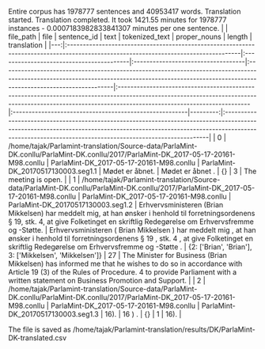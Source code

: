 Entire corpus has 1978777 sentences and 40953417 words.
Translation started.
Translation completed. It took 1421.55 minutes for 1978777 instances - 0.0007183982833841307 minutes per one sentence.
|    | file_path                                                                                                                           | file                                     | sentence_id                        | text                                                                                                                                                                                           | tokenized_text                                                                                                                                                                                       | proper_nouns                                           |   length | translation                                                                                                                                                                                                                          |
|---:|:------------------------------------------------------------------------------------------------------------------------------------|:-----------------------------------------|:-----------------------------------|:-----------------------------------------------------------------------------------------------------------------------------------------------------------------------------------------------|:-----------------------------------------------------------------------------------------------------------------------------------------------------------------------------------------------------|:-------------------------------------------------------|---------:|:-------------------------------------------------------------------------------------------------------------------------------------------------------------------------------------------------------------------------------------|
|  0 | /home/tajak/Parlamint-translation/Source-data/ParlaMint-DK.conllu/ParlaMint-DK.conllu/2017/ParlaMint-DK_2017-05-17-20161-M98.conllu | ParlaMint-DK_2017-05-17-20161-M98.conllu | ParlaMint-DK_20170517130003.seg1.1 | Mødet er åbnet.                                                                                                                                                                                | Mødet er åbnet .                                                                                                                                                                                     | {}                                                     |        3 | The meeting is open.                                                                                                                                                                                                                 |
|  1 | /home/tajak/Parlamint-translation/Source-data/ParlaMint-DK.conllu/ParlaMint-DK.conllu/2017/ParlaMint-DK_2017-05-17-20161-M98.conllu | ParlaMint-DK_2017-05-17-20161-M98.conllu | ParlaMint-DK_20170517130003.seg1.2 | Erhvervsministeren (Brian Mikkelsen) har meddelt mig, at han ønsker i henhold til forretningsordenens § 19, stk. 4, at give Folketinget en skriftlig Redegørelse om Erhvervsfremme og -Støtte. | Erhvervsministeren ( Brian Mikkelsen ) har meddelt mig , at han ønsker i henhold til forretningsordenens § 19 , stk. 4 , at give Folketinget en skriftlig Redegørelse om Erhvervsfremme og -Støtte . | {2: ['Brian', 'Brian'], 3: ['Mikkelsen', 'Mikkelsen']} |       27 | The Minister for Business (Brian Mikkelsen) has informed me that he wishes to do so in accordance with Article 19 (3) of the Rules of Procedure. 4 to provide Parliament with a written statement on Business Promotion and Support. |
|  2 | /home/tajak/Parlamint-translation/Source-data/ParlaMint-DK.conllu/ParlaMint-DK.conllu/2017/ParlaMint-DK_2017-05-17-20161-M98.conllu | ParlaMint-DK_2017-05-17-20161-M98.conllu | ParlaMint-DK_20170517130003.seg1.3 | 16).                                                                                                                                                                                           | 16 ) .                                                                                                                                                                                               | {}                                                     |        1 | 16).                                                                                                                                                                                                                                 |




The file is saved as /home/tajak/Parlamint-translation/results/DK/ParlaMint-DK-translated.csv
